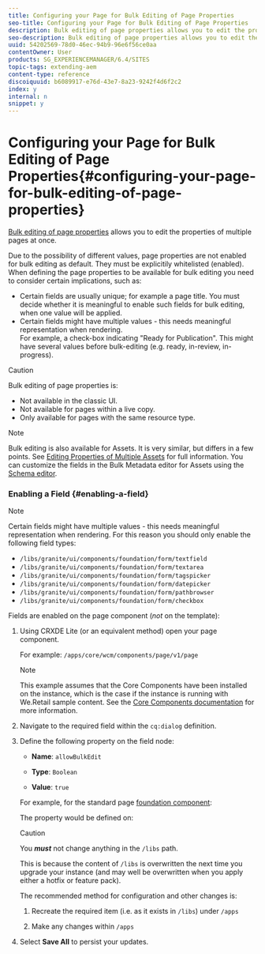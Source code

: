 ```yaml
---
title: Configuring your Page for Bulk Editing of Page Properties
seo-title: Configuring your Page for Bulk Editing of Page Properties
description: Bulk editing of page properties allows you to edit the properties of multiple pages at once
seo-description: Bulk editing of page properties allows you to edit the properties of multiple pages at once
uuid: 54202569-78d0-46ec-94b9-96e6f56ce0aa
contentOwner: User
products: SG_EXPERIENCEMANAGER/6.4/SITES
topic-tags: extending-aem
content-type: reference
discoiquuid: b6089917-e76d-43e7-8a23-9242f4d6f2c2
index: y
internal: n
snippet: y
---
```


# Configuring your Page for Bulk Editing of Page Properties{#configuring-your-page-for-bulk-editing-of-page-properties}

[Bulk editing of page properties](../../../sites/authoring/using/editing-page-properties.md#fromthesitesconsolemultiplepages) allows you to edit the properties of multiple pages at once.

Due to the possibility of different values, page properties are not enabled for bulk editing as default. They must be explicitily whitelisted (enabled). When defining the page properties to be available for bulk editing you need to consider certain implications, such as:

* Certain fields are usually unique; for example a page title. You must decide whether it is meaningful to enable such fields for bulk editing, when one value will be applied.  
* Certain fields might have multiple values - this needs meaningful representation when rendering.  
  For example, a check-box indicating "Ready for Publication". This might have several values before bulk-editing (e.g. ready, in-review, in-progress).

>[!CAUTION]
>
>Bulk editing of page properties is:
>
>* Not available in the classic UI.
>* Not available for pages within a live copy.
>* Only available for pages with the same resource type. 
>

>[!NOTE]
>
>Bulk editing is also available for Assets. It is very similar, but differs in a few points. See [Editing Properties of Multiple Assets](../../../assets/using/managing-multiple-assets.md) for full information. You can customize the fields in the Bulk Metadata editor for Assets using the [Schema editor](../../../assets/using/metadata-schemas.md).

### Enabling a Field {#enabling-a-field}

>[!NOTE]
>
>Certain fields might have multiple values - this needs meaningful representation when rendering. For this reason you should only enable the following field types: 
>
>* `/libs/granite/ui/components/foundation/form/textfield`
>* `/libs/granite/ui/components/foundation/form/textarea`
>* `/libs/granite/ui/components/foundation/form/tagspicker`
>* `/libs/granite/ui/components/foundation/form/datepicker`
>* `/libs/granite/ui/components/foundation/form/pathbrowser`
>* `/libs/granite/ui/components/foundation/form/checkbox`
>

Fields are enabled on the page component (*not* on the template):

1. Using CRXDE Lite (or an equivalent method) open your page component.

   For example: `/apps/core/wcm/components/page/v1/page`

   >[!NOTE]
   >
   >This example assumes that the Core Components have been installed on the instance, which is the case if the instance is running with We.Retail sample content. See the [Core Components documentation](/content/help/en/experience-manager/core-components/user-guide) for more information.

1. Navigate to the required field within the `cq:dialog` definition.
1. Define the following property on the field node:

    * **Name**: `allowBulkEdit`  
    
    * **Type**: `Boolean`  
    
    * **Value**: `true`

   For example, for the standard page [foundation component](../../../sites/authoring/using/default-components-foundation.md):

   The property would be defined on:

   >[!CAUTION]
   >
   >You ***must*** not change anything in the `/libs` path.
   >
   >
   >This is because the content of `/libs` is overwritten the next time you upgrade your instance (and may well be overwritten when you apply either a hotfix or feature pack).
   >
   >
   >The recommended method for configuration and other changes is:
   >
   >    
   >    
   >    1. Recreate the required item (i.e. as it exists in `/libs`) under `/apps`  
   >    
   >    1. Make any changes within `/apps`
   >    
   >

1. Select **Save All** to persist your updates.

<!--
Comment Type: draft

<h3>Defining an Indicator for Mixed Values</h3>
-->

<!--
Comment Type: remark
Last Modified By: Alison Heimoz (aheimoz)
Last Modified Date: 2018-01-18T11:18:11.556-0500
<p>CM:<br /> After some consideration, I'd keep this page straightforward and probably remove this section as it could be confusing (and is incomplete: providing an indicator for mixed values is not sufficient; there's also some more work that needs to be done so that the fields works nice with the bulk editing, see my previous comment on that page). So I'd only keep the part that explain how to add a field to bulk editing using the allowBulkEdit flag. Adding a *custom* field to bulk editing is more advanced; and we anyway don't have documentation explaining how to develop *custom* fields at the moment..<br /> <br /> tldr; Remove the "defining an indicator for mixed values" section; wait until we have some documentation that explains how to create custom fields and a nice github example for it.<br /> <br /> AH: But if we remove that section is it safe to leave the enabling a field section? How do we warn them not to enable a field that hasn't been correctly configured?</p>
-->

<!--
Comment Type: draft

<p>When there is a common property that has, or can have, different values across selected pages, then this must be represented in some way for editing.</p>
<p>Out-of-the-box, text fields with multiple values are represented with the text:</p>
<p style="margin-left: 40px;"><strong>&lt;Mixed Entries&gt;</strong></p>
<p>For example:<br /> </p>
-->

<!--
Comment Type: draft

<img imageRotate="0" src="assets/chlimage_1-273.png" />
-->

<!--
Comment Type: draft

<p>When you add fields to bulk editing then you must consider the representations required for the possible variations in content and, where necessary, provide your own representation.<br /> </p>
-->

<!--
Comment Type: draft

<note type="note">
<p>If you do not provide a representation, then the field will appear blank when editing, even though the individual pages do have values.</p>
</note>
-->

<!--
Comment Type: draft

<p>To provide a representation when rendering you need to change your <span class="code">jsp</span>/<span class="code">sightly</span> script to:</p>
-->

<!--
Comment Type: draft

<ul>
<li><p>Detect whether the field has mixed values.</p>
<ul>
<li>Make use of the Granite Field API to detect whether the field is mixed or not. Depending on the result you need to render the value or an appropriate indicator.</li>
</ul> <p>For example:<br /> </p>
<codeblock gutter="true" class="syntax js">
&nbsp;&nbsp;&nbsp;&nbsp;if&nbsp;(isMixed)&nbsp;{!!discoiqbr!!&nbsp;&nbsp;&nbsp;&nbsp;&nbsp;&nbsp;&nbsp;&nbsp;attrs.addClass("foundation-field-mixed");!!discoiqbr!!&nbsp;&nbsp;&nbsp;&nbsp;&nbsp;&nbsp;&nbsp;&nbsp;attrs.add("placeholder",&nbsp;i18n.get("<Mixed&nbsp;Entries>"));!!discoiqbr!!&nbsp;&nbsp;&nbsp;&nbsp;}&nbsp;else&nbsp;{!!discoiqbr!!&nbsp;&nbsp;&nbsp;&nbsp;&nbsp;&nbsp;&nbsp;&nbsp;attrs.add("value",&nbsp;vm.get("value",&nbsp;String.class));!!discoiqbr!!&nbsp;&nbsp;&nbsp;&nbsp;}!!discoiqbr!!!!discoiqbr!!
</codeblock>
<note type="caution">
<p>Consideration should be given before providing fields with mixed values as they must be used with care (to avoid inadvertent data loss).<br /> </p>
</note>
<draft-comment color="yellow" lastModifiedBy="aheimoz" lastModifiedDate="2018-01-18T11:18:11.984-0500" prevFirstName="Alison" prevLastName="Heimoz" type="remark">
<p>6.1 - do we need links to:</p>
<p>http://docs.adobe.com/docs/en/aem/6-0/develop/ref/granite-ui/api/jcr_root/libs/granite/ui/components/foundation/form/field/index.html ?</p>
<p>CM&gt;&gt;&gt; This links refers to the field UI component, we should actually refer the Field Java API (unfortunately, I didn't find it in the doc). The relevant method is Field#isMixed(Config cfg, Value value)</p>
</draft-comment>
<draft-comment color="yellow" lastModifiedBy="aheimoz" lastModifiedDate="2018-01-18T11:18:12.019-0500" prevFirstName="Alison" prevLastName="Heimoz" type="remark">
<p>Christian Meyer - 2015/04/27</p>
<p>See https://jira.corp.adobe.com/browse/DOC-5452 for more complicated cases:<br /> <br /> Mixed fields shouldn't be "blindly" submitted (could lead to data loss)<br /> =&gt; foundation-field-mixed class + field.adaptTo(foundation-field-mixed).setMixed() API to properly set the class on the field<br /> =&gt; to prevent their submission, the field should provide an implementation for the field.adaptTo(foundation-field).setDisabled() API<br /> <br /> But this would be maybe too advanced/complicated to explain with words here. We should maybe provide a some code on Github like we did for the Extension points of the Page Authoring</p>
<p>++++++++++++++++++++</p>
<p>Have added a caution and....</p>
<p>Agree that code samples would be preferable - see:<br /> </p>
<ul>
<li><a href="https://jira.corp.adobe.com/browse/DOC-5459">https://jira.corp.adobe.com/browse/DOC-5459</a></li>
</ul>
</draft-comment><p>As an example, you can refer to:</p>  
<note type="caution">
<p>You <i><strong>must</strong></i> not change anything in the <span class="code">/libs</span> path.</p>
<p>This is because the content of <span class="code">/libs</span> is overwritten the next time you upgrade your instance (and may well be overwritten when you apply either a hotfix or feature pack).</p>
<p>The recommended method for configuration and other changes is:</p>
<ol>
<li>Recreate the required item (i.e. as it exists in <span class="code">/libs</span>) under <span class="code">/apps</span><br /> </li>
<li>Make any changes within <span class="code">/apps</span></li>
</ol>
</note></li>
</ul>
-->

